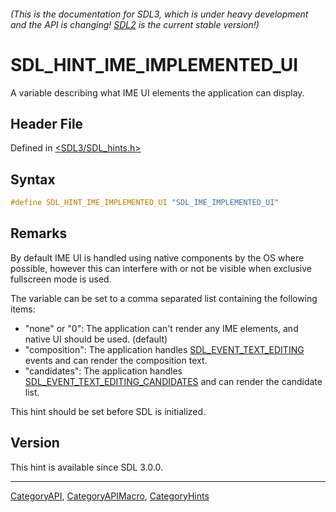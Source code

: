 ###### (This is the documentation for SDL3, which is under heavy development and the API is changing! [SDL2](https://wiki.libsdl.org/SDL2/) is the current stable version!)
# SDL_HINT_IME_IMPLEMENTED_UI

A variable describing what IME UI elements the application can display.

## Header File

Defined in [<SDL3/SDL_hints.h>](https://github.com/libsdl-org/SDL/blob/main/include/SDL3/SDL_hints.h)

## Syntax

```c
#define SDL_HINT_IME_IMPLEMENTED_UI "SDL_IME_IMPLEMENTED_UI"
```

## Remarks

By default IME UI is handled using native components by the OS where
possible, however this can interfere with or not be visible when exclusive
fullscreen mode is used.

The variable can be set to a comma separated list containing the following
items:

- "none" or "0": The application can't render any IME elements, and native
  UI should be used. (default)
- "composition": The application handles
  [SDL_EVENT_TEXT_EDITING](SDL_EVENT_TEXT_EDITING) events and can render
  the composition text.
- "candidates": The application handles
  [SDL_EVENT_TEXT_EDITING_CANDIDATES](SDL_EVENT_TEXT_EDITING_CANDIDATES)
  and can render the candidate list.

This hint should be set before SDL is initialized.

## Version

This hint is available since SDL 3.0.0.

----
[CategoryAPI](CategoryAPI), [CategoryAPIMacro](CategoryAPIMacro), [CategoryHints](CategoryHints)

